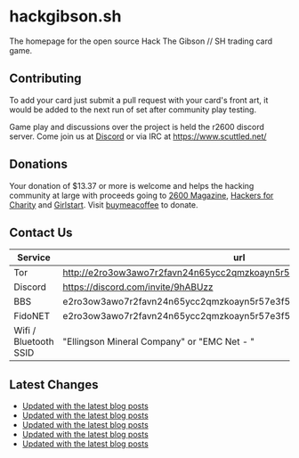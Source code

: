# hackgibson.sh
The homepage for the open source Hack The Gibson // SH trading card game.


## Contributing

To add your card just submit a pull request with your card's front art, it would be added to the next run of set after community play testing.

Game play and discussions over the project is held the r2600 discord server. Come join us at [Discord](https://discord.com/invite/9hABUzz) or via IRC at https://www.scuttled.net/


## Donations

Your donation of $13.37 or more is welcome and helps the hacking community at large with proceeds going to [2600 Magazine](https://2600.com/), [Hackers for Charity](https://hackersforcharity.org) and [Girlstart](https://girlstart.org).  Visit [buymeacoffee](https://www.buymeacoffee.com/hackgibson.sh) to donate.


## Contact Us

Service | url
-|-
Tor | http://e2ro3ow3awo7r2favn24n65ycc2qmzkoayn5r57e3f56nvjwdcgg32ad.onion
Discord | https://discord.com/invite/9hABUzz
BBS | e2ro3ow3awo7r2favn24n65ycc2qmzkoayn5r57e3f56nvjwdcgg32ad.onion:23
FidoNET | e2ro3ow3awo7r2favn24n65ycc2qmzkoayn5r57e3f56nvjwdcgg32ad.onion:24554
Wifi / Bluetooth SSID | "Ellingson Mineral Company" or "EMC Net - <fidonet address>"

## Latest Changes
<!-- BLOG-POST-LIST:START -->
- [Updated with the latest blog posts](https://github.com/DFW2600/hackgibson.sh/commit/4e128090ec3a7908f6f8f6b06cb5dcac71adca00)
- [Updated with the latest blog posts](https://github.com/DFW2600/hackgibson.sh/commit/e6c07db48f54d472d967f7c7967e887d32a8a19c)
- [Updated with the latest blog posts](https://github.com/DFW2600/hackgibson.sh/commit/2d8bec06d48ebff38580b55763bc1949ea53c1b3)
- [Updated with the latest blog posts](https://github.com/DFW2600/hackgibson.sh/commit/723d11ade5ff28b6a3b0e1be6037f9c01600fdcb)
- [Updated with the latest blog posts](https://github.com/DFW2600/hackgibson.sh/commit/b31ec1cedceb2736ba1a9b4c7afdca9e0c47bb03)
<!-- BLOG-POST-LIST:END -->
